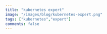```yaml
---
title: "kubernetes expert"
image: "/images/blog/kubernetes-expert.png"
tags: ["kubernetes","expert"]
comments: false
---
```

